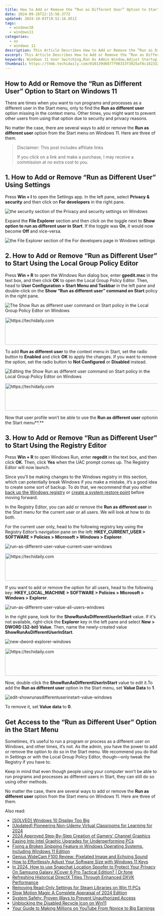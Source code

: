 ```yaml
---
title: How to Add or Remove the “Run as Different User” Option to Start on Windows 11
date: 2024-09-26T22:15:58.377Z
updated: 2024-10-03T19:52:16.851Z
tags:
  - windows10
  - windows11
categories:
  - os
  - windows 11
description: This Article Describes How to Add or Remove the “Run as Different User” Option to Start on Windows 11
excerpt: This Article Describes How to Add or Remove the “Run as Different User” Option to Start on Windows 11
keywords: Windows 11 User Switching,Run As Admin Window,Adjust Startup Rights,Modify User Controls Windows,Change Default User Mode,Alter Start Menu Policy,Manage Windows Security Options
thumbnail: https://thmb.techidaily.com/010139d6077f90333f3025af8c182332c9900266fd1f6067fe122889069013d2.jpg
---
```


## How to Add or Remove the “Run as Different User” Option to Start on Windows 11

 There are times when you want to run programs and processes as a different user in the Start menu, only to find the **Run as different user** option missing in the context menu. Other times, you might want to prevent other users from using that option due to security and privacy reasons.

 No matter the case, there are several ways to add or remove the **Run as different user** option from the Start menu on Windows 11\. Here are three of them.

>  Disclaimer: This post includes affiliate links
>
>  If you click on a link and make a purchase, I may receive a commission at no extra cost to you.
>

## 1\. How to Add or Remove “Run as Different User” Using Settings

 Press **Win + I** to open the Settings app. In the left pane, select **Privacy & security** and then click on **For developers** in the right pane.

![the security section of the Privacy and security settings on Windows](https://static1.makeuseofimages.com/wordpress/wp-content/uploads/2023/06/windows-settings-security.jpg)

 Expand the **File Explorer** section and then click on the toggle next to **Show option to run as different user in Start**. If the toggle was **On**, it would now become **Off** and vice-versa.

![the File Explorer section of the For developers page in Windows settings](https://static1.makeuseofimages.com/wordpress/wp-content/uploads/2023/06/windows-settings-for-devs-file-explorer.jpg)

## 2\. How to Add or Remove “Run as Different User” to Start Using the Local Group Policy Editor

 Press **Win + R** to open the Windows Run dialog box, enter **gpedit.msc** in the text box, and then click **OK** to open the Local Group Policy Editor. Then, head to **User Configuration > Start Menu and Taskbar** in the left pane and double-click on the **Show “Run as different user” command on Start** policy in the right pane.

![The Show Run as different user command on Start policy in the Local Group Policy Editor on Windows](https://static1.makeuseofimages.com/wordpress/wp-content/uploads/2023/06/run-as-different-user-policy-windows.jpg)

<!-- affiliate ads begin -->
<a href="https://ephamedtechinc.pxf.io/c/5597632/2137228/26400" target="_top" id="2137228">
  <img src="//a.impactradius-go.com/display-ad/26400-2137228" border="0" alt="https://techidaily.com" width="728" height="90"/>
</a>
<img height="0" width="0" src="https://ephamedtechinc.pxf.io/i/5597632/2137228/26400" style="position:absolute;visibility:hidden;" border="0" />
<!-- affiliate ads end -->

 To add **Run as different user** to the context menu in Start, set the radio button to **Enabled** and click **OK** to apply the changes. If you want to remove the option, set the radio button to **Not Configured** or **Disabled** instead.

![Editing the Show Run as different user command on Start policy in the Local Group Policy Editor on Windows](https://static1.makeuseofimages.com/wordpress/wp-content/uploads/2023/06/edit-run-as-different-user-policy-windows.jpg)

<!-- affiliate ads begin -->
<a href="https://appsumo.8odi.net/c/5597632/2052062/7443" target="_top" id="2052062">
  <img src="//a.impactradius-go.com/display-ad/7443-2052062" border="0" alt="https://techidaily.com" width="728" height="90"/>
</a>
<img height="0" width="0" src="https://appsumo.8odi.net/i/5597632/2052062/7443" style="position:absolute;visibility:hidden;" border="0" />
<!-- affiliate ads end -->

 Now that user profile won’t be able to use the **Run as different user** optionin the Start menu**.**

## 3\. How to Add or Remove “Run as Different User” to Start Using the Registry Editor

 Press **Win + R** to open Windows Run, enter **regedit** in the text box, and then click **OK**. Then, click **Yes** when the UAC prompt comes up. The Registry Editor will now launch.

 Since you’ll be making changes to the Windows registry in this section, which can potentially break Windows if you make a mistake, it’s a good idea to create some sort of backup. To do that, we recommend that you either [back up the Windows registry](https://www.makeuseof.com/tag/backup-restore-windows-registry/) or [create a system restore point](https://www.makeuseof.com/use-system-restore-windows/) before moving forward.

 In the Registry Editor, you can add or remove the **Run as different user** in the Start menu for the current user or all users. We will look at how to do both.

 For the current user only, head to the following registry key using the Registry Editor’s navigation pane on the left: **HKEY\_CURRENT\_USER > SOFTWARE > Policies > Microsoft > Windows > Explorer**.

![run-as-different-user-value-current-user-windows](https://static1.makeuseofimages.com/wordpress/wp-content/uploads/2023/06/run-as-different-user-value-current-user-windows.jpg)

<!-- affiliate ads begin -->
<a href="https://laganoo.pxf.io/c/5597632/1484950/16446" target="_top" id="1484950">
  <img src="//a.impactradius-go.com/display-ad/16446-1484950" border="0" alt="https://techidaily.com" width="728" height="90"/>
</a>
<img height="0" width="0" src="https://laganoo.pxf.io/i/5597632/1484950/16446" style="position:absolute;visibility:hidden;" border="0" />
<!-- affiliate ads end -->

 If you want to add or remove the option for all users, head to the following key: **HKEY\_LOCAL\_MACHINE > SOFTWARE > Policies > Microsoft > Windows > Explorer**.

![run-as-different-user-value-all-users-windows](https://static1.makeuseofimages.com/wordpress/wp-content/uploads/2023/06/run-as-different-user-value-all-users-windows.jpg)

 In the right pane, look for the **ShowRunAsDifferentUserInStart** value. If it's not available, right-click the **Explorer** key in the left pane and select **New > DWORD (32-bit) Value**. Then, name the newly-created value **ShowRunAsDifferentUserInStart**.

![new-dword-explorer-windows](https://static1.makeuseofimages.com/wordpress/wp-content/uploads/2023/06/new-dword-explorer-windows.jpg)

<!-- affiliate ads begin -->
<a href="https://appsumo.8odi.net/c/5597632/2151893/7443" target="_top" id="2151893">
  <img src="//a.impactradius-go.com/display-ad/7443-2151893" border="0" alt="https://techidaily.com" width="728" height="90"/>
</a>
<img height="0" width="0" src="https://appsumo.8odi.net/i/5597632/2151893/7443" style="position:absolute;visibility:hidden;" border="0" />
<!-- affiliate ads end -->

 Now, double-click the **ShowRunAsDifferentUserInStart** value to edit it.To add the **Run as different user** option in the Start menu, set **Value Data** to **1**.

![edit-showrunasdifferentuserinstart-value-windows](https://static1.makeuseofimages.com/wordpress/wp-content/uploads/2023/06/edit-showrunasdifferentuserinstart-value-windows.jpg)

 To remove it, set **Value data** to **0**.

## Get Access to the “Run as Different User” Option in the Start Menu

 Sometimes, it’s useful to run a program or process as a different user on Windows, and other times, it’s not. As the admin, you have the power to add or remove the option to do so in the Start menu. We recommend you do that in Settings or with the Local Group Policy Editor, though—only tweak the Registry if you have to.

 Keep in mind that even though people using your computer won’t be able to run programs and processes as different users in Start, they can still do so using other methods.

 No matter the case, there are several ways to add or remove the **Run as different user** option from the Start menu on Windows 11\. Here are three of them.

<ins class="adsbygoogle"
      style="display:block"
      data-ad-client="ca-pub-7571918770474297"
      data-ad-slot="8358498916"
      data-ad-format="auto"
      data-full-width-responsive="true"></ins>
    

<span class="atpl-alsoreadstyle">Also read:</span>
<div><ul>
<li><a href="https://network-issues.techidaily.com/solved-windows-10-display-too-big/"><u>[SOLVED] Windows 10 Display Too Big</u></a></li>
<li><a href="https://screen-activity-recording.techidaily.com/updated-pioneering-non-udemy-virtual-classrooms-for-learning-for-2024/"><u>[Updated] Pioneering Non-Udemy Virtual Classrooms for Learning for 2024</u></a></li>
<li><a href="https://youtube-data.techidaily.com/approved-step-by-step-creation-of-gamers-channel-graphics/"><u>2024 Approved Step-By-Step Creation of Gamers' Channel Graphics</u></a></li>
<li><a href="https://win11-tips.techidaily.com/easing-into-intel-graphic-upgrades-for-underperforming-pcs/"><u>Easing Into Intel Graphic Upgrades for Underperforming PCs</u></a></li>
<li><a href="https://tech-hub.techidaily.com/fixing-a-broken-snipping-feature-in-windows-operating-systems-including-windows-11-edition/"><u>Fixing a Broken Snipping Feature in Windows Operating Systems, Including Windows 11 Edition</u></a></li>
<li><a href="https://buynow-marvelous.techidaily.com/genius-widecam-f100-review-pixelated-image-and-echoing-sound/"><u>Genius WideCam F100 Review: Pixelated Image and Echoing Sound</u></a></li>
<li><a href="https://win11-tips.techidaily.com/how-to-effortlessly-adjust-your-software-size-with-windows-11-keys/"><u>How to Effortlessly Adjust Your Software Size with Windows 11 Keys</u></a></li>
<li><a href="https://phone-solutions.techidaily.com/in-2024-how-to-use-snapchat-location-spoofer-to-protect-your-privacy-on-samsung-galaxy-xcover-6-pro-tactical-edition-drfone-by-drfone-virtual-android/"><u>In 2024, How to use Snapchat Location Spoofer to Protect Your Privacy On Samsung Galaxy XCover 6 Pro Tactical Edition? | Dr.fone</u></a></li>
<li><a href="https://win11-tips.techidaily.com/refreshing-historical-directx-titles-through-enhanced-dxvk-performance/"><u>Refreshing Historical DirectX Titles Through Enhanced DXVK Performance</u></a></li>
<li><a href="https://win11-tips.techidaily.com/removing-read-only-settings-for-steam-libraries-on-win-11-pcs/"><u>Removing Read-Only Settings for Steam Libraries on Win 11 PCs</u></a></li>
<li><a href="https://extra-hints.techidaily.com/slow-motion-magic-a-complete-appraisal-of-2024-edition/"><u>Slow Motion Magic A Complete Appraisal of 2024 Edition</u></a></li>
<li><a href="https://win11-tips.techidaily.com/system-safety-proven-ways-to-prevent-unauthorized-access/"><u>System Safety: Proven Ways to Prevent Unauthorized Access</u></a></li>
<li><a href="https://win11-tips.techidaily.com/unblocking-the-disabled-recycle-icon-on-win11/"><u>Unblocking the Disabled Recycle Icon on Win11</u></a></li>
<li><a href="https://youtube-webster.techidaily.com/guide-to-making-millions-on-youtube-from-novice-to-big-earnings/"><u>Your Guide to Making Millions on YouTube From Novice to Big Earnings</u></a></li>
</ul></div>

